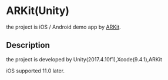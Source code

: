 # ARKit(Unity)
the project is iOS / Android demo app by [ARKit](https://developer.apple.com/jp/arkit/). 

## Description
the project is developed by Unity(2017.4.10f1),Xcode(9.4.1),ARKit

iOS supported 11.0 later.
